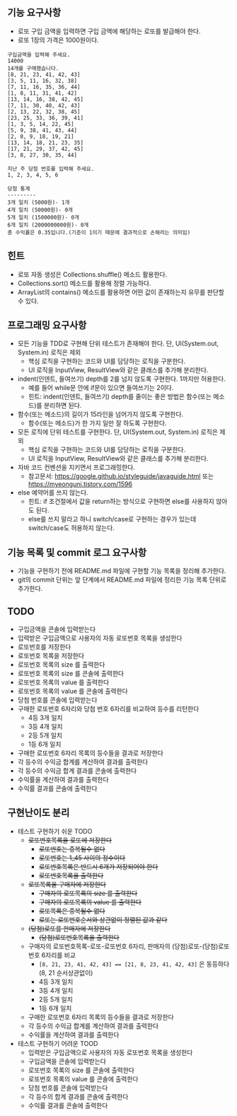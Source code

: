
## 기능 요구사항
* 로또 구입 금액을 입력하면 구입 금액에 해당하는 로또를 발급해야 한다. 
* 로또 1장의 가격은 1000원이다.
```
구입금액을 입력해 주세요.
14000
14개를 구매했습니다.
[8, 21, 23, 41, 42, 43]
[3, 5, 11, 16, 32, 38]
[7, 11, 16, 35, 36, 44]
[1, 8, 11, 31, 41, 42]
[13, 14, 16, 38, 42, 45]
[7, 11, 30, 40, 42, 43]
[2, 13, 22, 32, 38, 45]
[23, 25, 33, 36, 39, 41]
[1, 3, 5, 14, 22, 45]
[5, 9, 38, 41, 43, 44]
[2, 8, 9, 18, 19, 21]
[13, 14, 18, 21, 23, 35]
[17, 21, 29, 37, 42, 45]
[3, 8, 27, 30, 35, 44]

지난 주 당첨 번호를 입력해 주세요.
1, 2, 3, 4, 5, 6

당첨 통계
---------
3개 일치 (5000원)- 1개
4개 일치 (50000원)- 0개
5개 일치 (1500000원)- 0개
6개 일치 (2000000000원)- 0개
총 수익률은 0.35입니다.(기준이 1이기 때문에 결과적으로 손해라는 의미임)
```
## 힌트
* 로또 자동 생성은 Collections.shuffle() 메소드 활용한다.
* Collections.sort() 메소드를 활용해 정렬 가능하다.
* ArrayList의 contains() 메소드를 활용하면 어떤 값이 존재하는지 유무를 판단할 수 있다.
## 프로그래밍 요구사항
* 모든 기능을 TDD로 구현해 단위 테스트가 존재해야 한다. 단, UI(System.out, System.in) 로직은 제외
  * 핵심 로직을 구현하는 코드와 UI를 담당하는 로직을 구분한다.
  * UI 로직을 InputView, ResultView와 같은 클래스를 추가해 분리한다.
* indent(인덴트, 들여쓰기) depth를 2를 넘지 않도록 구현한다. 1까지만 허용한다.
  * 예를 들어 while문 안에 if문이 있으면 들여쓰기는 2이다.
  * 힌트: indent(인덴트, 들여쓰기) depth를 줄이는 좋은 방법은 함수(또는 메소드)를 분리하면 된다.
* 함수(또는 메소드)의 길이가 15라인을 넘어가지 않도록 구현한다.
  * 함수(또는 메소드)가 한 가지 일만 잘 하도록 구현한다.
* 모든 로직에 단위 테스트를 구현한다. 단, UI(System.out, System.in) 로직은 제외
  * 핵심 로직을 구현하는 코드와 UI를 담당하는 로직을 구분한다.
  * UI 로직을 InputView, ResultView와 같은 클래스를 추가해 분리한다.
* 자바 코드 컨벤션을 지키면서 프로그래밍한다.
  * 참고문서: https://google.github.io/styleguide/javaguide.html 또는 https://myeonguni.tistory.com/1596
* else 예약어를 쓰지 않는다.
  * 힌트: if 조건절에서 값을 return하는 방식으로 구현하면 else를 사용하지 않아도 된다.
  * else를 쓰지 말라고 하니 switch/case로 구현하는 경우가 있는데 switch/case도 허용하지 않는다.
## 기능 목록 및 commit 로그 요구사항
* 기능을 구현하기 전에 README.md 파일에 구현할 기능 목록을 정리해 추가한다.
* git의 commit 단위는 앞 단계에서 README.md 파일에 정리한 기능 목록 단위로 추가한다.

## TODO
* 구입금액을 콘솔에 입력받는다
* 입력받은 구입금액으로 사용자의 자동 로또번호 목록을 생성한다
* 로또번호를 저장한다
* 로또번호 목록을 저장한다
* 로또번호 목록의 size 를 출력한다
* 로또번호 목록의 size 를 콘솔에 출력한다
* 로또번호 목록의 value 를 출력한다
* 로또번호 목록의 value 를 콘솔에 출력한다
* 당첨 번호를 콘솔에 입력받는다
* 구매한 로또번호 6자리와 당첨 번호 6자리를 비교하여 등수를 리턴한다
  * 4등 3개 일치
  * 3등 4개 일치
  * 2등 5개 일치
  * 1등 6개 일치
* 구매한 로또번호 6자리 목록의 등수들을 결과로 저장한다
* 각 등수의 수익금 합계를 계산하여 결과를 출력한다
* 각 등수의 수익금 합계 결과를 콘솔에 출력한다
* 수익률을 계산하여 결과를 출력한다
* 수익률 결과를 콘솔에 출력한다

## 구현난이도 분리
* 테스트 구현하기 쉬운 TODO
  * ~~로또번호목록을 로또에 저장한다~~
    * ~~로또번호는 중복될수 없다~~
    * ~~로또번호는 1_45 사이의 정수이다~~
    * ~~로또번호목록은 반드시 6개가 저장되어야 한다~~
    * ~~로또번호목록을 출력한다~~
  * ~~로또목록을 구매자에 저장한다~~
    * ~~구매자의 로또목록의 size 를 출력한다~~
    * ~~구매자의 로또목록의 value 를 출력한다~~
    * ~~로또목록은 중복될수 없다~~
    * ~~로또는 로또번호순서와 상관없이 정렬된 값과 같다~~
  * ~~(당첨)로또를 판매자에 저장한다~~
    * ~~(당첨)로또번호목록을 출력한다~~
  * 구매자의 로또번호목록-로또-로또번호 6자리, 판매자의 (당첨)로또-(당첨)로또번호 6자리를 비교
    * `[8, 21, 23, 41, 42, 43] == [21, 8, 23, 41, 42, 43]` 은 동등하다(8, 21 순서상관없이)
    * 4등 3개 일치
    * 3등 4개 일치
    * 2등 5개 일치
    * 1등 6개 일치
  * 구매한 로또번호 6자리 목록의 등수들을 결과로 저장한다
  * 각 등수의 수익금 합계를 계산하여 결과를 출력한다
  * 수익률을 계산하여 결과를 출력한다
* 테스트 구현하기 어려운 TOOD
  * 입력받은 구입금액으로 사용자의 자동 로또번호 목록을 생성한다
  * 구입금액을 콘솔에 입력받는다
  * 로또번호 목록의 size 를 콘솔에 출력한다
  * 로또번호 목록의 value 를 콘솔에 출력한다
  * 당첨 번호를 콘솔에 입력받는다
  * 각 등수의 합계 결과를 콘솔에 출력한다
  * 수익률 결과를 콘솔에 출력한다